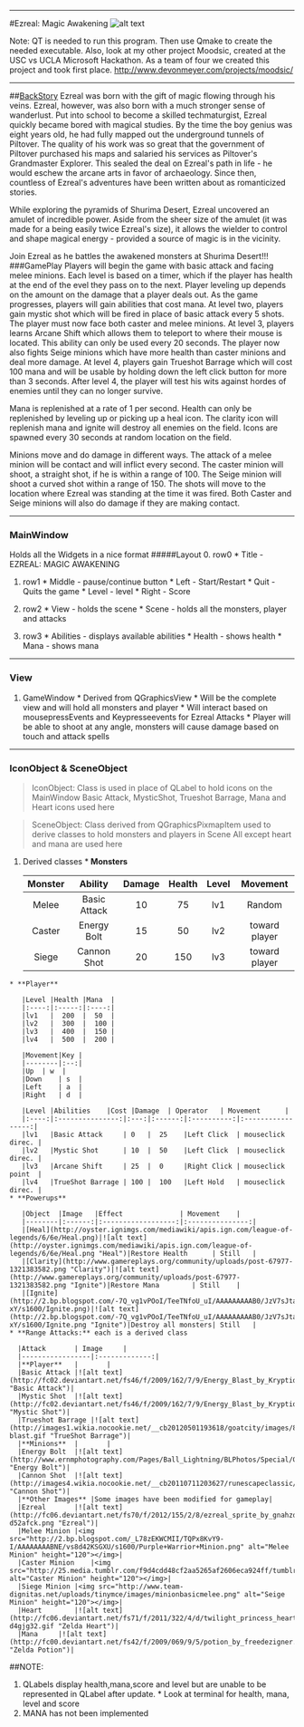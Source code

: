 ----
#Ezreal: Magic Awakening
![alt text](https://fbcdn-sphotos-e-a.akamaihd.net/hphotos-ak-ash4/463018_281596001934677_452558680_o.jpg "Ezreal")

Note: QT is needed to run this program. Then use Qmake to create the needed executable.
      Also, look at my other project Moodsic, created at the USC vs UCLA Microsoft Hackathon. As a team of four we created this project and took first place. http://www.devonmeyer.com/projects/moodsic/ 

----

##[BackStory](http://na.leagueoflegends.com/champions/81/ezreal_the_prodigal_explorer)
Ezreal was born with the gift of magic flowing through his veins. Ezreal, however, was also born with a much stronger 
sense of wanderlust. Put into school to become a skilled techmaturgist, Ezreal quickly became bored with magical studies. By the time the boy genius was eight years old, he had fully mapped out the underground tunnels of Piltover. The quality of his work was so great that the government of Piltover purchased his maps and salaried his services as Piltover's Grandmaster Explorer. This sealed the deal on Ezreal's path in life - he would eschew the arcane arts in favor of archaeology. Since then, countless of Ezreal's adventures have been written about as romanticized stories.

While exploring the pyramids of Shurima Desert, Ezreal uncovered an amulet of incredible power. Aside from the sheer size of the amulet (it was made for a being easily twice Ezreal's size), it allows the wielder to control and shape magical energy - provided a source of magic is in the vicinity.

Join Ezreal as he battles the awakened monsters at Shurima Desert!!!
###GamePlay
Players will begin the game with basic attack and facing melee minions. Each level is based on a timer, which if 
the player has health at the end of the evel they pass on to the next. Player leveling up depends on the amount on 
the damage that a player deals out. As the game progresses, players will gain abilities that cost mana. At level two, 
players gain mystic shot which will be fired in place of basic attack every 5 shots. The player must now face both 
caster and melee minions. At level 3, players learns Arcane Shift which allows them to teleport to where their mouse 
is located. This ability can only be used every 20 seconds. The player now also fights Seige minions which have more 
health than caster minions and deal more damage. At level 4, players gain Trueshot Barrage which will cost 100 mana and
will be usable by holding down the left click button for more than 3 seconds. After level 4, the player will test his wits
against hordes of enemies until they can no longer survive.

Mana is replenished at a rate of 1 per second. Health can only be replenished by leveling up or picking up a heal icon. 
The clarity icon will replenish mana and ignite will destroy all enemies on the field. Icons are spawned every 30 seconds
at random location on the field.

Minions move and do damage in different ways. The attack of a melee minion will be contact and will inflict every second. The caster minion will 
shoot, a straight shot, if he is within a range of 100. The Seige minion will shoot a curved shot within a range of 150. The shots will move to the
location where Ezreal was standing at the time it was fired. Both Caster and Seige minions will also do damage if they are making contact.
 
---- 
  
### MainWindow
  Holds all the Widgets in a nice format
#####Layout
  0. row0
    * Title - EZREAL: MAGIC AWAKENING
  1. row1
    * Middle - pause/continue button
    * Left   - Start/Restart
    * Quit - Quits the game
    * Level - level 
    * Right  - Score
    
  2. row2
    * View - holds the scene
    * Scene - holds all the monsters, player and attacks
  3. row3
    * Abilities - displays available abilities
    * Health - shows health
    * Mana - shows mana
    
----

### View
  1. GameWindow
    * Derived from QGraphicsView
    * Will be the complete view and will hold all monsters and player
    * Will interact based on mousepressEvents and Keypresseevents for Ezreal Attacks
    * Player will be able to shoot at any angle, monsters will cause damage based on touch and attack spells

----

### IconObject & SceneObject
>IconObject: Class is used in place of QLabel to hold icons on the MainWindow
>Basic Attack, MysticShot, Trueshot Barrage, Mana and Heart icons used here
  
>SceneObject: Class derived from QGraphicsPixmapItem used to derive classes to hold monsters and players in Scene
>All except heart and mana are used here

  1. Derived classes
    * **Monsters**
    
      |Monster   | Ability     |Damage  |Health  | Level | Movement	|
      |:--------:|:-----------:|:------:|:------:|:-----:|:------------:|
      | Melee    | Basic Attack|  10    |  75    | lv1   | Random
      | Caster   | Energy Bolt |  15    |  50    | lv2   | toward player|
      | Siege    | Cannon Shot |  20    |  150   | lv3   | toward player|
    * **Player**
    
       |Level |Health |Mana  |
       |:----:|:-----:|:----:|
       |lv1   |  200  |  50  |
       |lv2   |  300  |  100 |
       |lv3   |  400  |  150 |
       |lv4   |  500  |  200 |
       
       |Movement|Key |
       |--------|:--:|
       |Up	| w  |
       |Down	| s  | 
       |Left	| a  | 
       |Right	| d  |
       
       |Level |Abilities	|Cost |Damage  | Operator   | Movement		|
       |:----:|:---------------:|:---:|:------:|:----------:|:-----------------:|
       |lv1   |Basic Attack     | 0   |  25    |Left Click  | mouseclick direc. |
       |lv2   |Mystic Shot      | 10  |  50    |Left Click  | mouseclick direc.	|
       |lv3   |Arcane Shift     | 25  |  0     |Right Click | mouseclick point	|
       |lv4   |TrueShot Barrage | 100 |  100   |Left Hold   | mouseclick direc.	|
    * **Powerups**
    
       |Object  |Image   |Effect              | Movement	|
       |--------|:------:|:------------------:|:---------------:|
       |[Heal](http://oyster.ignimgs.com/mediawiki/apis.ign.com/league-of-legends/6/6e/Heal.png)|![alt text](http://oyster.ignimgs.com/mediawiki/apis.ign.com/league-of-legends/6/6e/Heal.png "Heal")|Restore Health      | Still	| 
       |[Clarity](http://www.gamereplays.org/community/uploads/post-67977-1321383582.png "Clarity")|![alt text](http://www.gamereplays.org/community/uploads/post-67977-1321383582.png "Ignite")|Restore Mana        | Still	|
       |[Ignite](http://2.bp.blogspot.com/-7Q_vg1vPOoI/TeeTNfoU_uI/AAAAAAAAAB0/JzV7sJta-xY/s1600/Ignite.png)|![alt text](http://2.bp.blogspot.com/-7Q_vg1vPOoI/TeeTNfoU_uI/AAAAAAAAAB0/JzV7sJta-xY/s1600/Ignite.png "Ignite")|Destroy all monsters| Still 	|
    * **Range Attacks:** each is a derived class
    
      |Attack		| Image		|
      |-----------------|:-------------:|
      |**Player**	|		|
      |Basic Attack	|![alt text](http://fc02.deviantart.net/fs46/f/2009/162/7/9/Energy_Blast_by_Kryptid.gif "Basic Attack")|
      |Mystic Shot	|![alt text](http://fc02.deviantart.net/fs46/f/2009/162/7/9/Energy_Blast_by_Kryptid.gif "Mystic Shot")|
      |Trueshot Barrage	|![alt text](http://images1.wikia.nocookie.net/__cb20120501193618/goatcity/images/8/83/Ki-blast.gif "TrueShot Barrage")|
      |**Minions**	|		|
      |Energy Bolt	|![alt text](http://www.ernmphotography.com/Pages/Ball_Lightning/BLPhotos/Special/Gifs_Bars_etc/SimD4.gif "Energy Bolt")|
      |Cannon Shot	|![alt text](http://images4.wikia.nocookie.net/__cb20110711203627/runescapeclassic/images/3/38/Multi_cannon_ball.png "Cannon Shot")|
      |**Other Images**	|Some images have been modified for gameplay|
      |Ezreal	 	|![alt text](http://fc06.deviantart.net/fs70/f/2012/155/2/8/ezreal_sprite_by_gnahzdivad-d52afck.png "Ezreal")|
      |Melee Minion	|<img src="http://2.bp.blogspot.com/_L78zEKWCMII/TQPx8KvY9-I/AAAAAAAABNE/vs8d42KSGXU/s1600/Purple+Warrior+Minion.png" alt="Melee Minion" height="120"></img>|
      |Caster Minion	|<img src="http://25.media.tumblr.com/f9d4cdd48cf2aa5265af2606eca924ff/tumblr_mew63ws1gX1rkinvho1_500.png" alt="Caster Minion" height="120"></img>|
      |Siege Minion	|<img src="http://www.team-dignitas.net/uploads/tinymce/images/minionbasicmelee.png" alt="Seige Minion" height="120"></img>|
      |Heart		|![alt text](http://fc06.deviantart.net/fs71/f/2011/322/4/d/twilight_princess_heart_container_free_icon_by_shattered_earth-d4gjg32.gif "Zelda Heart")|
      |Mana		|![alt text](http://fc00.deviantart.net/fs42/f/2009/069/9/5/potion_by_freedezigner.gif "Zelda Potion")|
      
##NOTE: 
  1. QLabels display health,mana,score and level but are unable to be represented in QLabel after update.
    * Look at terminal for health, mana, level and score
  3. MANA has not been implemented
